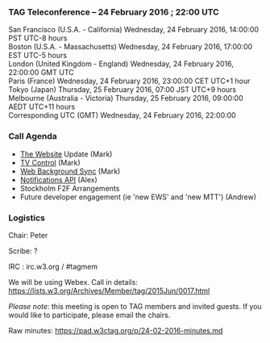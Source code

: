 ### TAG Teleconference – 24 February 2016 ; 22:00 UTC

San Francisco (U.S.A. - California)	Wednesday, 24 February 2016, 14:00:00	PST	UTC-8 hours  
Boston (U.S.A. - Massachusetts)	Wednesday, 24 February 2016, 17:00:00	EST	UTC-5 hours  
London (United Kingdom - England)	Wednesday, 24 February 2016, 22:00:00	GMT	UTC  
Paris (France)	Wednesday, 24 February 2016, 23:00:00	CET	UTC+1 hour  
Tokyo (Japan)	Thursday, 25 February 2016, 07:00	JST	UTC+9 hours  
Melbourne (Australia - Victoria)	Thursday, 25 February 2016, 09:00:00	AEDT	UTC+11 hours  
Corresponding UTC (GMT)	Wednesday, 24 February 2016, 22:00:00	 

### Call Agenda
* [The Website](https://lists.w3.org/Archives/Member/tag/2016Jan/0006.html) Update (Mark)
* [TV Control](https://www.w3.org/2016/02/tvcontrol.html) (Mark)
* [Web Background Sync](https://github.com/w3ctag/spec-reviews/issues/95) (Mark)
* [Notifications API](https://github.com/w3ctag/spec-reviews/issues/94) (Alex)
* Stockholm F2F Arrangements
* Future developer engagement (ie 'new EWS' and 'new MTT') (Andrew)

### Logistics

Chair: Peter

Scribe: ?

IRC : irc.w3.org / #tagmem

We will be using Webex. Call in details: https://lists.w3.org/Archives/Member/tag/2015Jun/0017.html

*Please note*: this meeting is open to TAG members and invited guests. If you would like to participate, please email the chairs.

Raw minutes: https://pad.w3ctag.org/p/24-02-2016-minutes.md
